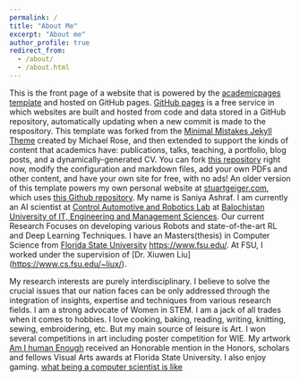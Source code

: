 ```yaml
---
permalink: /
title: "About Me"
excerpt: "About me"
author_profile: true
redirect_from: 
  - /about/
  - /about.html
---
```


This is the front page of a website that is powered by the [academicpages template](https://github.com/academicpages/academicpages.github.io) and hosted on GitHub pages. [GitHub pages](https://pages.github.com) is a free service in which websites are built and hosted from code and data stored in a GitHub repository, automatically updating when a new commit is made to the respository. This template was forked from the [Minimal Mistakes Jekyll Theme](https://mmistakes.github.io/minimal-mistakes/) created by Michael Rose, and then extended to support the kinds of content that academics have: publications, talks, teaching, a portfolio, blog posts, and a dynamically-generated CV. You can fork [this repository](https://github.com/academicpages/academicpages.github.io) right now, modify the configuration and markdown files, add your own PDFs and other content, and have your own site for free, with no ads! An older version of this template powers my own personal website at [stuartgeiger.com](http://stuartgeiger.com), which uses [this Github repository](https://github.com/staeiou/staeiou.github.io).
My name is Saniya Ashraf. I am currently an AI scientist at [Control Automotive and Robotics Lab](https://carl-buitems.github.io) at [Balochistan University of IT, Engineering and Management Sciences](https://www.buitms.edu.pk). Our current Research Focuses on developing various Robots and state-of-the-art RL and Deep Learning Techniques. 
I have an Masters(thesis) in Computer Science from [Florida State University](https://www.fsu.edu/)
https://www.fsu.edu/. At FSU, I worked under the supervision of [Dr. Xiuwen Liu] (https://www.cs.fsu.edu/~liux/).

My research interests are purely interdisciplinary. I believe to solve the crucial issues that our nation faces can be only addressed through the integration of insights, expertise and techniques from various research fields. I am a strong advocate of Women in STEM. 
I am a jack of all trades when it comes to hobbies. I love cooking, baking, reading, writing, knitting, sewing, embroidering, etc. But my main source of leisure is Art. I won several competitions in art including poster competition for WIE. My artwork [Am I human Enough]( https://hsf.fsu.edu/am-i-human-enough) received an Honorable mention in the Honors, scholars and fellows Visual Arts awards at Florida State University. I also enjoy gaming.
[what being a computer scientist is like]( https://i.kym-cdn.com/photos/images/newsfeed/000/290/005/17d.png)

